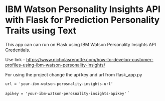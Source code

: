 # IBM Watson Personality Insights API with Flask for Prediction Personality Traits using Text

This app can can run on Flask using IBM Watson Personality Insights API Credentials.

Use link - https://www.nicholasrenotte.com/how-to-develop-customer-profiles-using-ibm-watson-personality-insights/

For using the project change the api key and url from flask_app.py


`url = 'your-ibm-watson-perosnality-insights-url'`

`apikey = 'your-ibm-watson-perosnality-insights-apikey'`
`
 
